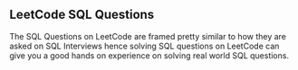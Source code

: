 ## LeetCode SQL Questions
The SQL Questions on LeetCode are framed pretty similar to how they are asked on SQL Interviews hence solving SQL questions on LeetCode can give you a good hands on experience on solving real world SQL questions.